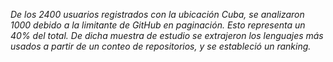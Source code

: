 *De los 2400 usuarios registrados con la ubicación Cuba, se analizaron 1000 debido a la limitante de GitHub en paginación. Esto representa un 40% del total. De dicha muestra de estudio se extrajeron los lenguajes más usados a partir de un conteo de repositorios, y se estableció un ranking.*
